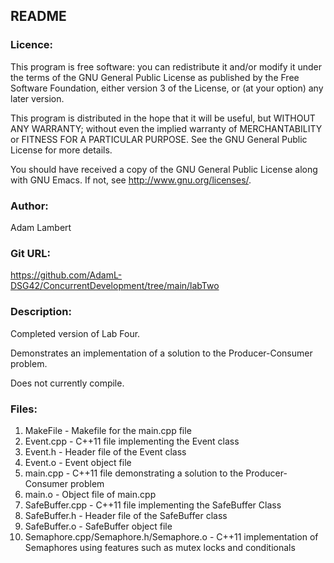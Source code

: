 ## README

### Licence:

This program is free software: you can redistribute it and/or modify
it under the terms of the GNU General Public License as published by
the Free Software Foundation, either version 3 of the License, or (at
your option) any later version.
 
This program is distributed in the hope that it will be useful, but
WITHOUT ANY WARRANTY; without even the implied warranty of
MERCHANTABILITY or FITNESS FOR A PARTICULAR PURPOSE.  See the GNU
General Public License for more details.

You should have received a copy of the GNU General Public License
along with GNU Emacs.  If not, see <http://www.gnu.org/licenses/>.

### Author:

Adam Lambert

### Git URL:

https://github.com/AdamL-DSG42/ConcurrentDevelopment/tree/main/labTwo

### Description:

Completed version of Lab Four.

Demonstrates an implementation of a solution to the Producer-Consumer problem.

Does not currently compile.

### Files:

1. MakeFile - Makefile for the main.cpp file
2. Event.cpp - C++11 file implementing the Event class
3. Event.h - Header file of the Event class
4. Event.o - Event object file
5. main.cpp - C++11 file demonstrating a solution to the Producer-Consumer problem
6. main.o - Object file of main.cpp
7. SafeBuffer.cpp - C++11 file implementing the SafeBuffer Class
8. SafeBuffer.h - Header file of the SafeBuffer class
9. SafeBuffer.o - SafeBuffer object file
10. Semaphore.cpp/Semaphore.h/Semaphore.o - C++11 implementation of Semaphores using features such as mutex locks and conditionals
